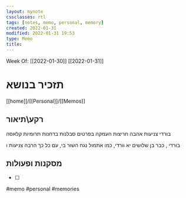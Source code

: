 ```yaml
---
layout: mynote
cssclasses: rtl
tags: [notes, memo, personal, memory] 
created: 2022-01-31
modified: 2022-01-31 19:53
type: Memo
title:  
---
```

Week Of: [[2022-01-30]]
[[2022-01-31]]

# תזכיר בנושא  
[[home]]/[[Personal]]/[[Memos]]

## רקע\תיאור
‏‏
בורדי
צניעות
אהבה
חריצות
העמקה בפרטים
סבלנות
בדחנות
תרומיות
קלאסה

בורדי , כבר בן שלושים יא וורדי,
כמו אתמול נגח השור בי,
עם כל כך הרבה צניעות ו

## מסקנות ופעולות

- [ ] 
 

#memo 
#personal
#memories